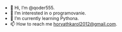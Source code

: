 - 👋 Hi, I’m @qoder555.
- 👀 I’m interested in o programovanie. 
- 🌱 I’m currently learning Pythona.
- 📫 How to reach me horvathkarol2012@gmail.com.

<!---
qoder555/qoder555 is a ✨ special ✨ repository because its `README.md` (this file) appears on your GitHub profile.
You can click the Preview link to take a look at your changes.
--->
